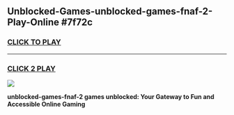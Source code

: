 
## Unblocked-Games-unblocked-games-fnaf-2-Play-Online #7f72c
<h3>
<a href="https://news.freeplayer.one?title=unblocked-games-fnaf-2&ref=3">CLICK TO PLAY</a></h3>
<hr>

<h3>
<a href="https://news.freeplayer.one?title=unblocked-games-fnaf-2&ref=3">CLICK 2 PLAY</a>
  
</h3>

<a href="https://news.freeplayer.one?title=unblocked-games-fnaf-2&ref=3"><img src="https://clearcache.store/games.png"></a>


**unblocked-games-fnaf-2 games unblocked: Your Gateway to Fun and Accessible Online Gaming**
